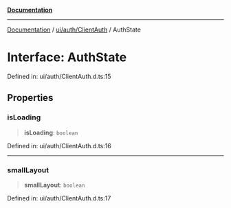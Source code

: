 [**Documentation**](../../../../index.md)

***

[Documentation](../../../../index.md) / [ui/auth/ClientAuth](../index.md) / AuthState

# Interface: AuthState

Defined in: ui/auth/ClientAuth.d.ts:15

## Properties

### isLoading

> **isLoading**: `boolean`

Defined in: ui/auth/ClientAuth.d.ts:16

***

### smallLayout

> **smallLayout**: `boolean`

Defined in: ui/auth/ClientAuth.d.ts:17
